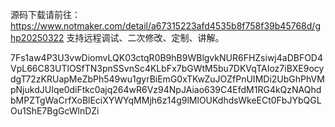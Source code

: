 源码下载请前往：https://www.notmaker.com/detail/a67315223afd4535b8f758f39b45768d/ghp20250322     支持远程调试、二次修改、定制、讲解。



 7Fs1aw4P3U3vwDiomvLQK03ctqR0B9hB9WBlgvkNUR6FHZsiwj4aDBFOD4VpL66C83UTlOSfTN3pnSSvnSc4KLbFx7bGWtM5bu7DKVqTAIoz7iBXE9ocydgT72zKRUapMeZbPh549wu1gyrBiEmG0xTKwZuJOZfPnUIMDi2UbGhPhVMpNjukdJUIqe0diFtkc0ajq264wR6Vz94NpJAiao639C4EfdM1RG4kQzNAQhdbMPZTgWaCrfXoBlEciXYWYqMMjh6z14g9lMlOUKdhdsWkeECt0FbJYbQGLOu1ShE7BgGcWlnDZi